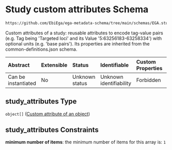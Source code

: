 # Study custom attributes Schema

```txt
https://github.com/EbiEga/ega-metadata-schema/tree/main/schemas/EGA.study.json#/properties/study_attributes
```

Custom attributes of a study: reusable attributes to encode tag-value pairs (e.g. Tag being 'Targeted loci' and its Value '5:63256183-63258334') with optional units (e.g. 'base pairs'). Its properties are inherited from the common-definitions.json schema.

| Abstract            | Extensible | Status         | Identifiable            | Custom Properties | Additional Properties | Access Restrictions | Defined In                                                                 |
| :------------------ | :--------- | :------------- | :---------------------- | :---------------- | :-------------------- | :------------------ | :------------------------------------------------------------------------- |
| Can be instantiated | No         | Unknown status | Unknown identifiability | Forbidden         | Forbidden             | none                | [EGA.study.json\*](../../../schemas/EGA.study.json "open original schema") |

## study\_attributes Type

`object[]` ([Custom attribute of an object](ega-12-definitions-custom-attribute-of-an-object.md))

## study\_attributes Constraints

**minimum number of items**: the minimum number of items for this array is: `1`

